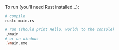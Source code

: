 To run (you'll need Rust installed...):

```sh
# compile
rustc main.rs

# run (should print Hello, world! to the console)
./main
# or on windows
.\main.exe
```
